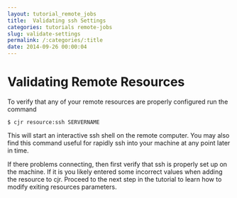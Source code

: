 ```yaml
---
layout: tutorial_remote_jobs
title:  Validating ssh Settings
categories: tutorials remote-jobs
slug: validate-settings
permalink: /:categories/:title
date: 2014-09-26 00:00:04
---
```


Validating Remote Resources
=======================

To verify that any of your remote resources are properly configured run the command
```console
$ cjr resource:ssh SERVERNAME
```
This will start an interactive ssh shell on the remote computer. You may also find this command useful for rapidly ssh into your machine at any point later in time.

If there problems connecting, then first verify that ssh is properly set up on the machine. If it is you likely entered some incorrect values when adding the resource to cjr. Proceed to the next step in the tutorial to learn how to modify exiting resources parameters.